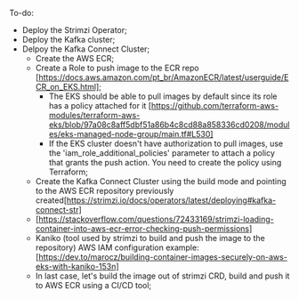 To-do:

* Deploy the Strimzi Operator;
* Deploy the Kafka cluster;
* Delpoy the Kafka Connect Cluster;
    * Create the AWS ECR;
    * Create a Role to push image to the ECR repo [https://docs.aws.amazon.com/pt_br/AmazonECR/latest/userguide/ECR_on_EKS.html];
        * The EKS should be able to pull images by default since its role has a policy attached for it [https://github.com/terraform-aws-modules/terraform-aws-eks/blob/97a08c8aff5dbf51a86b4c8cd88a858336cd0208/modules/eks-managed-node-group/main.tf#L530]
        * If the EKS cluster doesn't have authorization to pull images, use the 'iam_role_additional_policies' parameter to attach a policy that grants the push action. You need to create the policy using Terraform;
    * Create the Kafka Connect Cluster using the build mode and pointing to the AWS ECR repository previously created[https://strimzi.io/docs/operators/latest/deploying#kafka-connect-str]
    * [https://stackoverflow.com/questions/72433169/strimzi-loading-container-into-aws-ecr-error-checking-push-permissions]
    * Kaniko (tool used by strimzi to build and push the image to the repository) AWS IAM configuration example: [https://dev.to/marocz/building-container-images-securely-on-aws-eks-with-kaniko-153n]
    * In last case, let's build the image out of strimzi CRD, build and push it to AWS ECR using a CI/CD tool;
